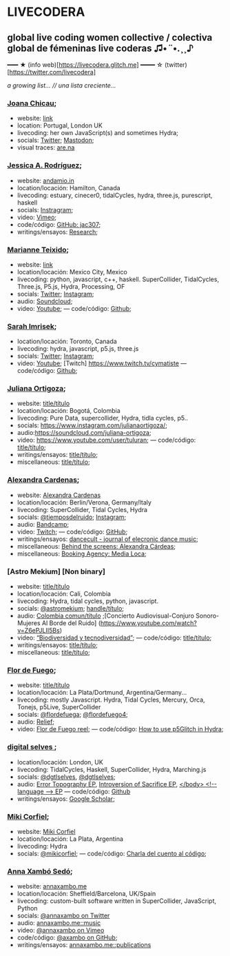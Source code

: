# LIVECODERA

## global live coding women collective / colectiva global de fémeninas live coderas  ♫•*¨*•.¸¸♪

━━━ ★ (info web)[https://livecodera.glitch.me]
━━━━ ☆ (twitter)[https://twitter.com/livecodera]


_a growing list... // una lista creciente..._


### [Joana Chicau](https://joanachicau.com/);
  - website: [link](https://joanachicau.com/backstage.html)
  - location: Portugal, London UK
  - livecoding: her own JavaScript(s) and sometimes Hydra; 
  - socials: [Twitter](https://twitter.com/BChicau); [Mastodon](https://post.lurk.org/@joanachicau);
  - visual traces: [are.na](https://www.are.na/joana-chicau/web-choreographies-other-stories)


### [Jessica A. Rodríguez](https://andamio.in/); 
* website: [andamio.in](https://andamio.in/)
* location/locación: Hamilton, Canada
* livecoding: estuary, cinecer0, tidalCycles, hydra, three.js, purescript, haskell
* socials: [Instragram](https://www.instagram.com/jessariannerod/);
* video: [Vimeo](https://vimeo.com/jessicaarianne);
* code/código: [GitHub: jac307](https://github.com/jac307);
* writings/ensayos: [Research](https://andamio.in/research);
 
  
### [Marianne Teixido](https://marianneteixido.github.io/); 
  - website: [link](https://marianneteixido.github.io/)
  - location/locación: Mexico City, Mexico
  - livecoding: python, javascript, c++, haskell. SuperCollider, TidalCycles, Three.js, P5.js, Hydra, Processing, OF
  - socials: [Twitter](https://twitter.com/marianneteixido); [Instagram](https://www.instagram.com/marianneteixido/);
  - audio: [Soundcloud](https://soundcloud.com/marianne_teixido);
  - video: [Youtube](https://www.youtube.com/channel/UCXoKGzDxwbPbP7QXY7HHr-w/videos);
  — code/código: [Github](https://github.com/MarianneTeixido);


 ### [Sarah Imrisek](); 
 - location/locación: Toronto, Canada
 - livecoding: hydra, javascript, p5.js, three.js
  - socials: [Twitter](https://twitter.com/cymatiste); [Instagram](https://www.instagram.com/cymatiste/);
  - video: [Youtube](https://www.youtube.com/channel/UCMHkvldnYQpRDfn36GDWx1Q); [Twitch] https://www.twitch.tv/cymatiste
  — code/código: [Github](https://github.com/cymatiste); 
  
  
### [Juliana Ortigoza](Website); 
  - website: [title/título](link)
  - location/locación: Bogotá, Colombia
  - livecoding: Pure Data, supercollider, Hydra, tidla cycles, p5..
  - socials: https://www.instagram.com/julianaortigoza/;
  - audio:https://soundcloud.com/juliana-ortigoza;
  - video: https://www.youtube.com/user/tuluran;
  — code/código: [title/título](link);
  - writings/ensayos: [title/título](link);
  - miscellaneous: [title/título](link);

### [Alexandra Cardenas](https://alexandracardenas.com/); 
  - website: [Alexandra Cardenas](https://alexandracardenas.com/)
  - location/locación: Berlin/Verona, Germany/Italy
  - livecoding: SuperCollider, Tidal Cycles, Hydra
  - socials: [@tiemposdelruido](https://www.facebook.com/tiemposdelruido.page); [Instagram](https://www.instagram.com/tiemposdelruido);
  - audio: [Bandcamp](https://tiemposdelruido.bandcamp.com/releases);
  - video: [Twitch](https://www.twitch.tv/tiemposdelruido);
  — code/código: [GitHub](https://github.com/tiemposdelruido);
  - writings/ensayos: [dancecult - journal of elecronic dance music](https://dj.dancecult.net/index.php/dancecult/article/view/1074);
  - miscellaneous: [Behind the screens: Alexandra Cárdeas](https://medium.com/behind-the-screens-challenge/behind-the-screens-alexandra-c%C3%A1rdenas-faef92150f7f);
  - miscellaneous: [Booking Agency: Media Loca](https://media-loca.com/alexandra-cardenas/);
  
  
  
 ### [Astro Mekium] [Non binary]
 - website: [title/título](link)
  - location/locación: Cali, Colombia
  - livecoding: Hydra, tidal cycles, python, javascript.
  - socials: [@astromekium](https://www.instagram.com/astromekium); [handle/título](link);
  - audio: [Colombia comun/título](https://drive.google.com/file/d/15RUZ1EOz7FrxgqPUXRYfa6-JS5bjnYM_/view?usp=sharing)
  ;[Concierto Audiovisual-Conjuro Sonoro-Mujeres Al Borde del Ruido] (https://www.youtube.com/watch?v=Z6ePJLII5Bs)
  - video: [“Biodiversidad y tecnodiversidad”](https://www.youtube.com/watch?v=SAHvvEM5MIQ&list=PLMBIpibV-wQKoXNk6RAJe5oKPkJCtmZks&index=3);
    — code/código: [title/título](link);
  - writings/ensayos: [title/título](link);
  - miscellaneous: [title/título](link);



### [Flor de Fuego](https://flordefuego.github.io/); 
  - website: [title/título](link)
  - location/locación: La Plata/Dortmund, Argentina/Germany...
  - livecoding: mostly Javascript. Hydra, Tidal Cycles, Mercury, Orca, Tonejs, p5Live, SuperCollider
  - socials: [@flordefuega](https://www.instagram.com/flordefuega/); [@flordefuego4](https://twitter.com/flordefuego4);
  - audio: [Relief](https://flordefuego.bandcamp.com/track/relief);
  - video: [Flor de Fuego reel](https://www.youtube.com/watch?v=o58NT9iWwvU);
  — code/código: [How to use p5Glitch in Hydra](https://github.com/flordefuego/p5glitchHydra);


### [digital selves ](https://lwlsn.github.io/digitalselves-web/); 
 - location/locación: London, UK
- livecoding: TidalCycles, Haskell, SuperCollider, Hydra, Marching.js
- socials: [@dgtlselves](https://twitter.com/dgtlselves), [@dgtlselves](https://www.instagram.com/dgtlselves/?hl=en); 
- audio: [Error Topography EP](https://cherche-encore.bandcamp.com/album/error-topography), [Introversion of Sacrifice EP](https://inunison.bandcamp.com/album/introversion-of-sacrifice), [<​/​body> <​!​-​- language -​-​> EP](https://digitalselves.bandcamp.com/releases)
— code/código: [Github](https://github.com/lwlsn)
- writings/ensayos: [Google Scholar](https://scholar.google.com/citations?user=qhxFs9AAAAAJ&hl=en);


### [Miki Corfiel](https://mikicorfiel.hotglue.me/bienvenidx); 
  - website: [Miki Corfiel](https://mikicorfiel.hotglue.me/bienvenidx)
  - location/locación: La Plata, Argentina
  - livecoding: Hydra
  - socials: [@mikicorfiel](https://www.instagram.com/mikicorfiel/);
  — code/código: [Charla del cuento al código](https://charladelcuentoalcodigo.glitch.me/);
  
  
### [Anna Xambó Sedó](https://annaxambo.me); 
  - website: [annaxambo.me](https://annaxambo.me)
  - location/locación: Sheffield/Barcelona, UK/Spain
  - livecoding: custom-built software written in SuperCollider, JavaScript, Python
  - socials: [@annaxambo on Twitter](https://twitter.com/annaxambo)
  - audio: [annaxambo.me::music](https://annaxambo.me/music)
  - video: [@annaxambo on Vimeo](https://vimeo.com/annaxambo)
  - code/código: [@axambo on GitHub](https://github.com/axambo);
  - writings/ensayos: [annaxambo.me::publications](https://annaxambo.me/publications)

